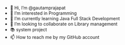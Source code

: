 - 👋 Hi, I’m @gautamprajapat
- 👀 I’m interested in Programming
- 🌱 I’m currently  learning Java Full Stack Development
- 💞️ I’m looking to collaborate on Library management
- 📚 system project
- 📫 How to reach me by my GitHub account

<!---
gautamprajapat/gautamprajapat is a ✨ special ✨ repository because its `README.md` (this file) appears on your GitHub profile.
You can click the Preview link to take a look at your changes.
--->
